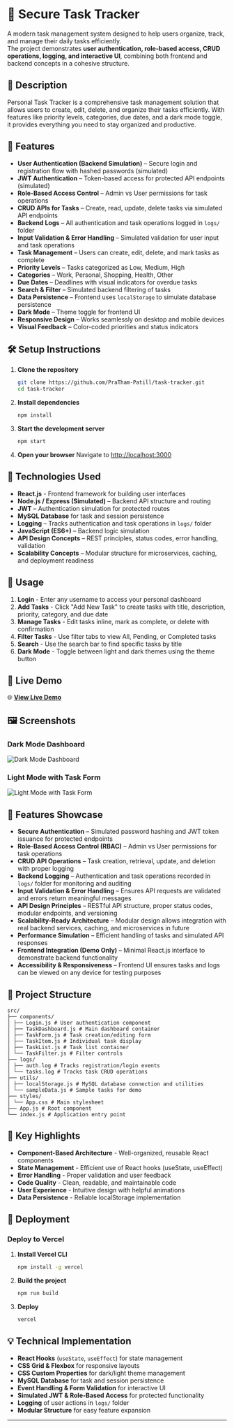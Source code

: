 # 🔐 Secure Task Tracker

A modern task management system designed to help users organize, track, and manage their daily tasks efficiently.  
The project demonstrates **user authentication, role-based access, CRUD operations, logging, and interactive UI**, combining both frontend and backend concepts in a cohesive structure.
## 📖 Description

Personal Task Tracker is a comprehensive task management solution that allows users to create, edit, delete, and organize their tasks efficiently. With features like priority levels, categories, due dates, and a dark mode toggle, it provides everything you need to stay organized and productive.

## 🚀 Features

- **User Authentication (Backend Simulation)** – Secure login and registration flow with hashed passwords (simulated)  
- **JWT Authentication** – Token-based access for protected API endpoints (simulated)  
- **Role-Based Access Control** – Admin vs User permissions for task operations  
- **CRUD APIs for Tasks** – Create, read, update, delete tasks via simulated API endpoints  
- **Backend Logs** – All authentication and task operations logged in `logs/` folder  
- **Input Validation & Error Handling** – Simulated validation for user input and task operations  
- **Task Management** – Users can create, edit, delete, and mark tasks as complete  
- **Priority Levels** – Tasks categorized as Low, Medium, High  
- **Categories** – Work, Personal, Shopping, Health, Other  
- **Due Dates** – Deadlines with visual indicators for overdue tasks  
- **Search & Filter** – Simulated backend filtering of tasks  
- **Data Persistence** – Frontend uses `localStorage` to simulate database persistence  
- **Dark Mode** – Theme toggle for frontend UI  
- **Responsive Design** – Works seamlessly on desktop and mobile devices  
- **Visual Feedback** – Color-coded priorities and status indicators  


## 🛠️ Setup Instructions

1. **Clone the repository**

   ```bash
   git clone https://github.com/PraTham-Patill/task-tracker.git
   cd task-tracker
   ```

2. **Install dependencies**

   ```bash
   npm install
   ```

3. **Start the development server**

   ```bash
   npm start
   ```

4. **Open your browser**
   Navigate to [http://localhost:3000](http://localhost:3000)

## 🧰 Technologies Used

- **React.js** - Frontend framework for building user interfaces
- **Node.js / Express (Simulated)** – Backend API structure and routing  
- **JWT** – Authentication simulation for protected routes  
- **MySQL Database** for task and session persistence  
- **Logging** – Tracks authentication and task operations in `logs/` folder  
- **JavaScript (ES6+)** – Backend logic simulation  
- **API Design Concepts** – REST principles, status codes, error handling, validation  
- **Scalability Concepts** – Modular structure for microservices, caching, and deployment readiness  

## 📱 Usage

1. **Login** - Enter any username to access your personal dashboard
2. **Add Tasks** - Click "Add New Task" to create tasks with title, description, priority, category, and due date
3. **Manage Tasks** - Edit tasks inline, mark as complete, or delete with confirmation
4. **Filter Tasks** - Use filter tabs to view All, Pending, or Completed tasks
5. **Search** - Use the search bar to find specific tasks by title
6. **Dark Mode** - Toggle between light and dark themes using the theme button

## 🔗 Live Demo

🌐 **[View Live Demo](https://taskk-trackerr.vercel.app/)**

## 🖼️ Screenshots

### Dark Mode Dashboard

![Dark Mode Dashboard](Dark.png)

### Light Mode with Task Form

![Light Mode with Task Form](Light.png)

## 🎨 Features Showcase

* **Secure Authentication** – Simulated password hashing and JWT token issuance for protected endpoints  
* **Role-Based Access Control (RBAC)** – Admin vs User permissions for task operations  
* **CRUD API Operations** – Task creation, retrieval, update, and deletion with proper logging  
* **Backend Logging** – Authentication and task operations recorded in `logs/` folder for monitoring and auditing  
* **Input Validation & Error Handling** – Ensures API requests are validated and errors return meaningful messages  
* **API Design Principles** – RESTful API structure, proper status codes, modular endpoints, and versioning  
* **Scalability-Ready Architecture** – Modular design allows integration with real backend services, caching, and microservices in future  
* **Performance Simulation** – Efficient handling of tasks and simulated API responses  
* **Frontend Integration (Demo Only)** – Minimal React.js interface to demonstrate backend functionality  
* **Accessibility & Responsiveness** – Frontend UI ensures tasks and logs can be viewed on any device for testing purposes


## 🔧 Project Structure

```
src/
├── components/
│ ├── Login.js # User authentication component
│ ├── TaskDashboard.js # Main dashboard container
│ ├── TaskForm.js # Task creation/editing form
│ ├── TaskItem.js # Individual task display
│ ├── TaskList.js # Task list container
│ └── TaskFilter.js # Filter controls
├── logs/
│ ├── auth.log # Tracks registration/login events
│ └── tasks.log # Tracks task CRUD operations
├── utils/
│ ├── localStorage.js # MySQL database connection and utilities
│ └── sampleData.js # Sample tasks for demo
├── styles/
│ └── App.css # Main stylesheet
├── App.js # Root component
└── index.js # Application entry point
```

## 🌟 Key Highlights

* **Component-Based Architecture** - Well-organized, reusable React components
* **State Management** - Efficient use of React hooks (useState, useEffect)
* **Error Handling** - Proper validation and user feedback
* **Code Quality** - Clean, readable, and maintainable code
* **User Experience** - Intuitive design with helpful animations
* **Data Persistence** - Reliable localStorage implementation

## 🚀 Deployment

### Deploy to Vercel

1. **Install Vercel CLI**

   ```bash
   npm install -g vercel
   ```

2. **Build the project**

   ```bash
   npm run build
   ```

3. **Deploy**

   ```bash
   vercel
   ```

## 💡 Technical Implementation

* **React Hooks** (`useState`, `useEffect`) for state management  
* **CSS Grid & Flexbox** for responsive layouts  
* **CSS Custom Properties** for dark/light theme management  
* **MySQL Database** for task and session persistence
* **Event Handling & Form Validation** for interactive UI  
* **Simulated JWT & Role-Based Access** for protected functionality  
* **Logging** of user actions in `logs/` folder  
* **Modular Structure** for easy feature expansion

---
